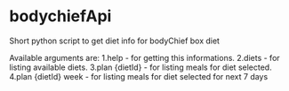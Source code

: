 # bodychiefApi
Short python script to get diet info for bodyChief box diet

Available arguments are:
    1.help - for getting this informations.
    2.diets - for listing available diets. 
    3.plan {dietId} - for listing meals for diet selected.
    4.plan {dietId} week - for listing meals for diet selected for next 7 days
